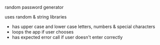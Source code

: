 random password generator 

uses random & string libraries 

- has upper case and lower case letters, numbers & special characters
- loops the app if user chooses
- has expected error call if user doesn't enter correctly
